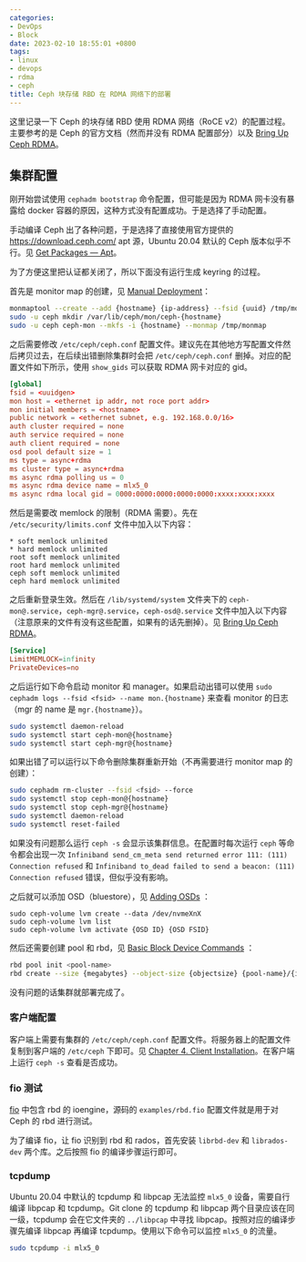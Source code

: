 ```yaml
---
categories:
- DevOps
- Block
date: 2023-02-10 18:55:01 +0800
tags:
- linux
- devops
- rdma
- ceph
title: Ceph 块存储 RBD 在 RDMA 网络下的部署
---
```


这里记录一下 Ceph 的块存储 RBD 使用 RDMA 网络（RoCE v2）的配置过程。主要参考的是 Ceph 的官方文档（然而并没有 RDMA 配置部分）以及 [Bring Up Ceph RDMA](https://enterprise-support.nvidia.com/s/article/bring-up-ceph-rdma---developer-s-guide)。

## 集群配置

刚开始尝试使用 `cephadm bootstrap` 命令配置，但可能是因为 RDMA 网卡没有暴露给 docker 容器的原因，这种方式没有配置成功。于是选择了手动配置。

手动编译 Ceph 出了各种问题，于是选择了直接使用官方提供的 https://download.ceph.com/ apt 源，Ubuntu 20.04 默认的 Ceph 版本似乎不行。见 [Get Packages — Apt](https://docs.ceph.com/en/latest/install/get-packages/#apt)。

为了方便这里把认证都关闭了，所以下面没有运行生成 keyring 的过程。

首先是 monitor map 的创建，见 [Manual Deployment](https://docs.ceph.com/en/latest/install/manual-deployment/)：

```bash
monmaptool --create --add {hostname} {ip-address} --fsid {uuid} /tmp/monmap
sudo -u ceph mkdir /var/lib/ceph/mon/ceph-{hostname}
sudo -u ceph ceph-mon --mkfs -i {hostname} --monmap /tmp/monmap
```

之后需要修改 `/etc/ceph/ceph.conf` 配置文件。建议先在其他地方写配置文件然后拷贝过去，在后续出错删除集群时会把 `/etc/ceph/ceph.conf` 删掉。对应的配置文件如下所示，使用 `show_gids` 可以获取 RDMA 网卡对应的 gid。

```toml
[global]
fsid = <uuidgen>
mon host = <ethernet ip addr, not roce port addr>
mon initial members = <hostname>
public network = <ethernet subnet, e.g. 192.168.0.0/16>
auth cluster required = none
auth service required = none
auth client required = none
osd pool default size = 1
ms type = async+rdma
ms cluster type = async+rdma
ms async rdma polling us = 0
ms async rdma device name = mlx5_0
ms async rdma local gid = 0000:0000:0000:0000:0000:xxxx:xxxx:xxxx
```

然后是需要改 memlock 的限制（RDMA 需要）。先在 `/etc/security/limits.conf` 文件中加入以下内容：

```
* soft memlock unlimited
* hard memlock unlimited
root soft memlock unlimited
root hard memlock unlimited
ceph soft memlock unlimited
ceph hard memlock unlimited
```

之后重新登录生效。然后在 `/lib/systemd/system` 文件夹下的 `ceph-mon@.service`，`ceph-mgr@.service`，`ceph-osd@.service` 文件中加入以下内容（注意原来的文件有没有这些配置，如果有的话先删掉）。见 [Bring Up Ceph RDMA](https://enterprise-support.nvidia.com/s/article/bring-up-ceph-rdma---developer-s-guide)。

```toml
[Service]
LimitMEMLOCK=infinity
PrivateDevices=no
```

之后运行如下命令启动 monitor 和 manager。如果启动出错可以使用 `sudo cephadm logs --fsid <fsid> --name mon.{hostname}` 来查看 monitor 的日志（mgr 的 name 是 `mgr.{hostname}`）。

```bash
sudo systemctl daemon-reload
sudo systemctl start ceph-mon@{hostname}
sudo systemctl start ceph-mgr@{hostname}
```

如果出错了可以运行以下命令删除集群重新开始（不再需要进行 monitor map 的创建）：

```bash
sudo cephadm rm-cluster --fsid <fsid> --force
sudo systemctl stop ceph-mon@{hostname}
sudo systemctl stop ceph-mgr@{hostname}
sudo systemctl daemon-reload
sudo systemctl reset-failed
```

如果没有问题那么运行 `ceph -s` 会显示该集群信息。在配置时每次运行 `ceph` 等命令都会出现一次 `Infiniband send_cm_meta send returned error 111: (111) Connection refused` 和 `Infiniband to_dead failed to send a beacon: (111) Connection refused` 错误，但似乎没有影响。

之后就可以添加 OSD（bluestore），见 [Adding OSDs](https://docs.ceph.com/en/latest/install/manual-deployment/#adding-osds) ：

```shell
sudo ceph-volume lvm create --data /dev/nvmeXnX
sudo ceph-volume lvm list
sudo ceph-volume lvm activate {OSD ID} {OSD FSID}
```

然后还需要创建 pool 和 rbd，见 [Basic Block Device Commands](https://docs.ceph.com/en/latest/rbd/rados-rbd-cmds/) ：

```bash
rbd pool init <pool-name>
rbd create --size {megabytes} --object-size {objectsize} {pool-name}/{image-name}
```

没有问题的话集群就部署完成了。

### 客户端配置

客户端上需要有集群的 `/etc/ceph/ceph.conf` 配置文件。将服务器上的配置文件复制到客户端的 `/etc/ceph` 下即可。见 [Chapter 4. Client Installation](https://access.redhat.com/documentation/en-us/red_hat_ceph_storage/2/html/installation_guide_for_ubuntu/client_installation#ceph_command_line_interface_installation)。在客户端上运行 `ceph -s` 查看是否成功。

### fio 测试

[fio](https://github.com/axboe/fio.git) 中包含 rbd 的 ioengine，源码的 `examples/rbd.fio` 配置文件就是用于对 Ceph 的 rbd 进行测试。

为了编译 fio，让 fio 识别到 rbd 和 rados，首先安装 `librbd-dev` 和 `librados-dev` 两个库。之后按照 fio 的编译步骤运行即可。

### tcpdump

Ubuntu 20.04 中默认的 tcpdump 和 libpcap 无法监控 `mlx5_0` 设备，需要自行编译 libpcap 和 tcpdump。Git clone 的 tcpdump 和 libpcap 两个目录应该在同一级，tcpdump 会在它文件夹的 `../libpcap` 中寻找 libpcap。按照对应的编译步骤先编译 libpcap 再编译 tcpdump。使用以下命令可以监控 `mlx5_0` 的流量。

```bash
sudo tcpdump -i mlx5_0
```